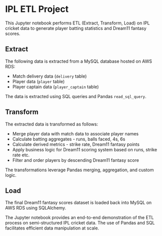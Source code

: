 
# IPL ETL Project

This Jupyter notebook performs ETL (Extract, Transform, Load) on IPL cricket data to generate player batting statistics and Dream11 fantasy scores.

## Extract
The following data is extracted from a MySQL database hosted on AWS RDS:
- Match delivery data (`delivery` table)
- Player data (`player` table) 
- Player captain data (`player_captain` table)

The data is extracted using SQL queries and Pandas `read_sql_query`.

## Transform
The extracted data is transformed as follows:
- Merge player data with match data to associate player names
- Calculate batting aggregates - runs, balls faced, 4s, 6s 
- Calculate derived metrics - strike rate, Dream11 fantasy points
- Apply business logic for Dream11 scoring system based on runs, strike rate etc.
- Filter and order players by descending Dream11 fantasy score

The transformations leverage Pandas merging, aggregation, and custom logic.

## Load 
The final Dream11 fantasy scores dataset is loaded back into MySQL on AWS RDS using SQLAlchemy.

The Jupyter notebook provides an end-to-end demonstration of the ETL process on semi-structured IPL cricket data. The use of Pandas and SQL facilitates efficient data manipulation at scale.
